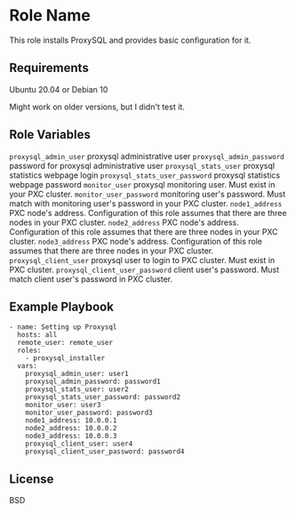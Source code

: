 Role Name
=========

This role installs ProxySQL and provides basic configuration for it.

Requirements
------------

Ubuntu 20.04 or Debian 10

Might work on older versions, but I didn't test it.

Role Variables
--------------

`proxysql_admin_user` proxysql administrative user
`proxysql_admin_password` password for proxysql administrative user
`proxysql_stats_user` proxysql statistics webpage login
`proxysql_stats_user_password` proxysql statistics webpage password
`monitor_user` proxysql monitoring user. Must exist in your PXC cluster.
`monitor_user_password` monitoring user's password. Must match with monitoring user's password in your PXC cluster.
`node1_address` PXC node's address. Configuration of this role assumes that there are three nodes in your PXC cluster.
`node2_address` PXC node's address. Configuration of this role assumes that there are three nodes in your PXC cluster.
`node3_address` PXC node's address. Configuration of this role assumes that there are three nodes in your PXC cluster.
`proxysql_client_user` proxysql user to login to PXC cluster. Must exist in PXC cluster.
`proxysql_client_user_password` client user's password. Must match client user's password in PXC cluster.

Example Playbook
----------------

```
- name: Setting up Proxysql
  hosts: all
  remote_user: remote_user
  roles:
    - proxysql_installer
  vars:
    proxysql_admin_user: user1
    proxysql_admin_password: password1
    proxysql_stats_user: user2
    proxysql_stats_user_password: password2
    monitor_user: user3
    monitor_user_password: password3
    node1_address: 10.0.0.1
    node2_address: 10.0.0.2
    node3_address: 10.0.0.3
    proxysql_client_user: user4
    proxysql_client_user_password: password4
```

License
-------

BSD


